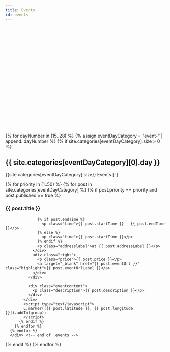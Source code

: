 ```yaml
---
title: Events
id: events
---
```

<html>
<head>
  <title>Events</title>
  <meta name="viewport" content="width=device-width, initial-scale=1, maximum-scale=1">
  <script type="text/javascript" src="http://leaflet.cloudmade.com/dist/leaflet.js"></script>
  <link rel="stylesheet" href="http://leaflet.cloudmade.com/dist/leaflet.css" />
  <!--[if lte IE 8]><link rel="stylesheet" href="http://leaflet.cloudmade.com/dist/leaflet.ie.css" /><![endif]-->
  <script type="text/javascript" src="http://maps.stamen.com/js/tile.stamen.js?v1.3.0"></script>
  <script type="text/javascript" src="../javascript/jquery-2.1.1.min.js"></script>
  <style type="text/css">
  .map {
      width: 100%;
      height: 320px;
      margin: 0 0 1em 0;
      /*padding-right: 100px;*/
      /*box-sizing: border-box;*/
  }
  </style>
  <link href='http://fonts.googleapis.com/css?family=Lekton:400,700,400italic' rel='stylesheet' type='text/css'>
  <link rel="stylesheet" type="text/css" href="../stylesheets/style.css?1">
</head>
<body>

<!--
  <div class="event" style="position: absolute; left: 0px; top: 0px;">
      <h2>MONDAY 15</h2>
      <div class="content">
           <h3>VANCOUVER URBAN DESIGN AWARDS</h3>
          <p>This inaugural event recognizes and celebrates excellence in architecture and urban design in Vancouver.</p>
           </div>
      <a target="_blank" href="http://vancouver.ca/home-property-development/urban-design-awards.aspx" class="highlight">MORE INFO →</a>
        
              <div class="content">
           <h3>SALA EXHIBIT - CONCEPTUALIZING THE TECHNICAL</h3>
          <p>Studio work produced in a collaboration between the School of Architecture and Landscape Architecture and the UBC First Nations House of Learning. Projects explore the concept of “Research Centre” development in one of four institutional variants: centre, museum, archive, or memorial. Runs to September 19.</p>
           </div>
      <a target="_blank" href="http://www.aibc.ca/membersite/celebrating-architecture/aibc-gallery/" class="highlight">MORE INFO →</a>

    </div>
-->
<div id="map" class="map"></div>

<script type="text/javascript">
  var map = new L.Map('map', {
    center: new L.LatLng(37.8, -122.4),
    zoom: 10,
    scrollWheelZoom: false,
  });
  // map.addLayer(new L.StamenTileLayer('toner-lite', {
  map.addLayer(new L.StamenTileLayer('toner', {
    detectRetina: true
  }));
  var group = new L.featureGroup();
</script>

{% for dayNumber in (15..28) %}
  {% assign eventDayCategory = "event-" | append: dayNumber %}
  {% if site.categories[eventDayCategory].size > 0 %}
    <div class="day-events" id="{{ eventDayCategory }}">
      <div class="day-header">
        <h2 class="dayname">{{ site.categories[eventDayCategory][0].day }}</h2>
        <p class="event-count">{{site.categories[eventDayCategory].size}} Events [-]</p>
      </div>
      <div class="events-list">
      {% for priority in (1..50) %}
        {% for post in site.categories[eventDayCategory] %}
          {% if post.priority == priority and post.published == true %}
            <div class="event">
              <div class="eventheader">
                <div class="left">
                  <h3 class="title">{{ post.title }}</h3>
                  
                  {% if post.endTime %}
                    <p class="time">{{ post.startTime }} - {{ post.endTime }}</p>
                  {% else %}
                    <p class="time">{{ post.startTime }}</p>
                  {% endif %}
                  <p class="addresslabel">at {{ post.addressLabel }}</p>
                </div>
                <div class="right">
                  <p class="price">{{ post.price }}</p>
                  <a target="_blank" href="{{ post.eventUrl }}" class="highlight">{{ post.eventUrlLabel }}</a>
                </div>
              </div>

              <div class="eventcontent">
                <p class="description">{{ post.description }}</p>
              </div>
            </div>
            <script type="text/javascript">
            L.marker([{{ post.latitude }}, {{ post.longitude }}]).addTo(group);
            </script>
          {% endif %}
        {% endfor %}
      {% endfor %}
      </div> <!-- end of .events -->
  {% endif %}
{% endfor %}


<script type="text/javascript">
map.fitBounds(group.getBounds());
group.addTo(map);

$('.day-header').on('click', function(e) {
  $(this).toggleClass('active');
  $content = $(this).next();
    //open up the content needed - toggle the slide- if visible, slide up, if not slidedown.
    $content.slideToggle(500, function () {
      //execute this after slideToggle is done
      //change text of header based on visibility of content div
    });
  e.preventDefault();
});
</script>
</body>

</html>


